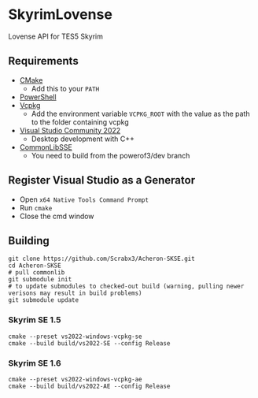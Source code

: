 # SkyrimLovense

Lovense API for TES5 Skyrim


## Requirements
* [CMake](https://cmake.org/)
	* Add this to your `PATH`
* [PowerShell](https://github.com/PowerShell/PowerShell/releases/latest)
* [Vcpkg](https://github.com/microsoft/vcpkg)
	* Add the environment variable `VCPKG_ROOT` with the value as the path to the folder containing vcpkg
* [Visual Studio Community 2022](https://visualstudio.microsoft.com/)
	* Desktop development with C++
* [CommonLibSSE](https://github.com/powerof3/CommonLibSSE/tree/dev)
	* You need to build from the powerof3/dev branch

## Register Visual Studio as a Generator
* Open `x64 Native Tools Command Prompt`
* Run `cmake`
* Close the cmd window

## Building
```
git clone https://github.com/Scrabx3/Acheron-SKSE.git
cd Acheron-SKSE
# pull commonlib
git submodule init
# to update submodules to checked-out build (warning, pulling newer verisons may result in build problems)
git submodule update
```

### Skyrim SE 1.5
```
cmake --preset vs2022-windows-vcpkg-se
cmake --build build/vs2022-SE --config Release
```
### Skyrim SE 1.6
```
cmake --preset vs2022-windows-vcpkg-ae
cmake --build build/vs2022-AE --config Release
```

